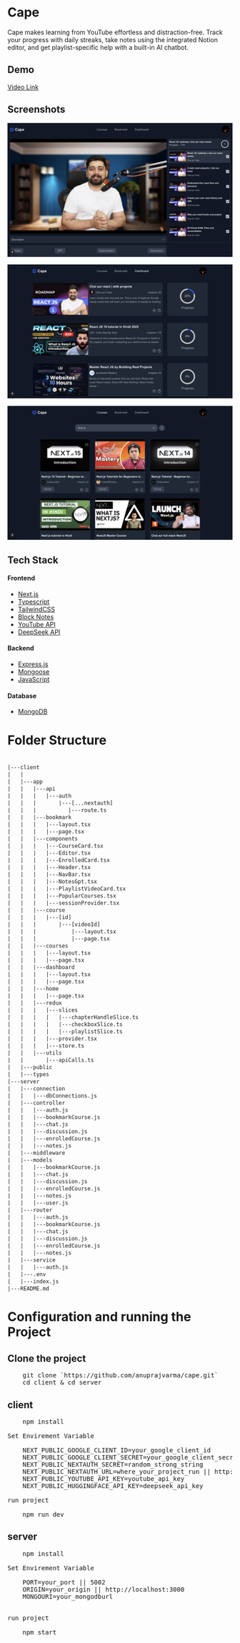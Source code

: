 # Cape

Cape makes learning from YouTube effortless and distraction-free. Track your progress with daily streaks, take notes using the integrated Notion editor, and get playlist-specific help with a built-in AI chatbot.

## Demo

[Video Link](https://player.vimeo.com/video/1091094086?h=2e3d4ca95a)

## Screenshots

![Course Page](./client/public/course-page.png)

![Dashborad Page](./client/public/dashboard.png)

![Courses Page](./client/public/courses.png)

## Tech Stack

#### Frontend

- [Next.js](https://nextjs.org/)
- [Typescript](https://www.typescriptlang.org/)
- [TailwindCSS](https://tailwindcss.com/)
- [Block Notes](https://www.blocknotejs.org/)
- [YouTube API](https://developers.google.com/youtube/v3/getting-started)
- [DeepSeek API](https://api-docs.deepseek.com/)

#### Backend

- [Express.js](https://www.npmjs.com/package/express)
- [Mongoose](https://mongoosejs.com/)
- [JavaScript](https://www.javascript.com/)

#### Database

- [MongoDB](https://www.mongodb.com/)

# Folder Structure

<pre><code>
|---client
|   |
|   |---app
|   |   |---api
|   |   |   |---auth
|   |   |       |---[...nextauth]
|   |   |          |---route.ts
|   |   |---bookmark
|   |   |   |---layout.tsx
|   |   |   |---page.tsx
|   |   |---components
|   |   |   |---CourseCard.tsx
|   |   |   |---Editor.tsx
|   |   |   |---EnrolledCard.tsx
|   |   |   |---Header.tsx
|   |   |   |---NavBar.tsx
|   |   |   |---NotesGpt.tsx
|   |   |   |---PlaylistVideoCard.tsx
|   |   |   |---PopularCourses.tsx
|   |   |   |---sessionProvider.tsx
|   |   |---course
|   |   |   |---[id]
|   |   |       |---[videoId]
|   |   |           |---layout.tsx
|   |   |           |---page.tsx
|   |   |---courses
|   |   |   |---layout.tsx
|   |   |   |---page.tsx
|   |   |---dashboard
|   |   |   |---layout.tsx
|   |   |   |---page.tsx
|   |   |---home
|   |   |   |---page.tsx
|   |   |---redux
|   |   |   |---slices
|   |   |   |   |---chapterHandleSlice.ts
|   |   |   |   |---checkboxSlice.ts
|   |   |   |   |---playlistSlice.ts
|   |   |   |---provider.tsx
|   |   |   |---store.ts
|   |   |---utils
|   |       |---apiCalls.ts
|   |---public
|   |---types
|---server
|   |---connection
|   |   |---dbConnections.js
|   |---controller
|   |   |---auth.js
|   |   |---bookmarkCourse.js
|   |   |---chat.js
|   |   |---discussion.js
|   |   |---enrolledCourse.js
|   |   |---notes.js
|   |---middleware
|   |---models
|   |   |---bookmarkCourse.js
|   |   |---chat.js
|   |   |---discussion.js
|   |   |---enrolledCourse.js
|   |   |---notes.js
|   |   |---user.js
|   |---router
|   |   |---auth.js
|   |   |---bookmarkCourse.js
|   |   |---chat.js
|   |   |---discussion.js
|   |   |---enrolledCourse.js
|   |   |---notes.js
|   |---service
|   |   |---auth.js
|   |---.env
|   |---index.js
|---README.md
</code></pre>

# Configuration and running the Project

## Clone the project

<pre>
    git clone `https://github.com/anuprajvarma/cape.git`
    cd client & cd server
</pre>

## client

<pre>
    npm install

Set Envirement Variable

    NEXT_PUBLIC_GOOGLE_CLIENT_ID=your_google_client_id
    NEXT_PUBLIC_GOOGLE_CLIENT_SECRET=your_google_client_secret
    NEXT_PUBLIC_NEXTAUTH_SECRET=random_strong_string
    NEXT_PUBLIC_NEXTAUTH_URL=where_your_project_run || http://localhost:3000
    NEXT_PUBLIC_YOUTUBE_API_KEY=youtube_api_key
    NEXT_PUBLIC_HUGGINGFACE_API_KEY=deepseek_api_key

run project

    npm run dev    
</pre>

## server

<pre>
    npm install

Set Envirement Variable

    PORT=your_port || 5002
    ORIGIN=your_origin || http://localhost:3000
    MONGOURI=your_mongodburl


run project

    npm start    
</pre>
